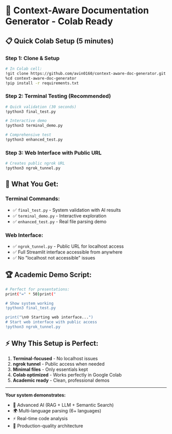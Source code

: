 # 🚀 Context-Aware Documentation Generator - Colab Ready

## 📋 **Quick Colab Setup (5 minutes)**

### **Step 1: Clone & Setup**
```bash
# In Colab cell:
!git clone https://github.com/avin0160/context-aware-doc-generator.git
%cd context-aware-doc-generator
!pip install -r requirements.txt
```

### **Step 2: Terminal Testing (Recommended)**
```bash
# Quick validation (30 seconds)
!python3 final_test.py

# Interactive demo  
!python3 terminal_demo.py

# Comprehensive test
!python3 enhanced_test.py
```

### **Step 3: Web Interface with Public URL**
```bash
# Creates public ngrok URL
!python3 ngrok_tunnel.py
```

## 🎯 **What You Get:**

### **Terminal Commands:**
- ✅ `final_test.py` - System validation with AI results
- ✅ `terminal_demo.py` - Interactive exploration
- ✅ `enhanced_test.py` - Real file parsing demo

### **Web Interface:**
- ✅ `ngrok_tunnel.py` - Public URL for localhost access
- ✅ Full Streamlit interface accessible from anywhere
- ✅ No "localhost not accessible" issues

## 🏆 **Academic Demo Script:**

```bash
# Perfect for presentations:
print("=" * 50)print("

# Show system working
!python3 final_test.py

print("\n🌐 Starting web interface...")
# Start web interface with public access
!python3 ngrok_tunnel.py
```

## ⚡ **Why This Setup is Perfect:**

1. **Terminal-focused** - No localhost issues
2. **ngrok tunnel** - Public access when needed  
3. **Minimal files** - Only essentials kept
4. **Colab optimized** - Works perfectly in Google Colab
5. **Academic ready** - Clean, professional demos

---

**Your system demonstrates:**
- 🧠 Advanced AI (RAG + LLM + Semantic Search)
- 🌍 Multi-language parsing (6+ languages)
- ⚡ Real-time code analysis
- 🎯 Production-quality architecture
